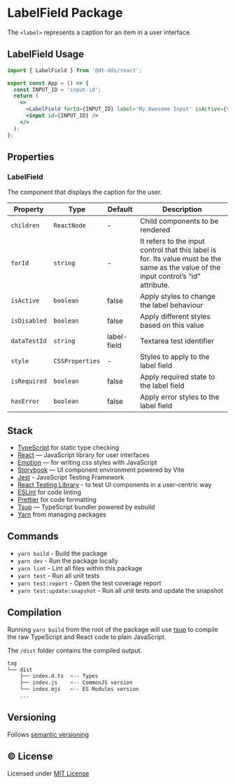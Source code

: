 # LabelField Package

The `<label>` represents a caption for an item in a user interface.

## LabelField Usage

```jsx
import { LabelField } from '@dt-dds/react';

export const App = () => {
  const INPUT_ID = 'input-id';
  return (
    <>
      <LabelField forId={INPUT_ID} label='My Awesome Input' isActive={true} />
      <input id={INPUT_ID} />
    </>
  );
};
```

## Properties

### LabelField

The component that displays the caption for the user.

| Property     | Type            | Default     | Description                                                                                                                           |
| ------------ | --------------- | ----------- | ------------------------------------------------------------------------------------------------------------------------------------- |
| `children`   | `ReactNode`     | -           | Child components to be rendered                                                                                                       |
| `forId`      | `string`        | -           | It refers to the input control that this label is for. Its value must be the same as the value of the input control’s “id” attribute. |
| `isActive`   | `boolean`       | false       | Apply styles to change the label behaviour                                                                                            |
| `isDisabled` | `boolean`       | false       | Apply different styles based on this value                                                                                            |
| `dataTestId` | `string`        | label-field | Textarea test identifier                                                                                                              |
| `style`      | `CSSProperties` | -           | Styles to apply to the label field                                                                                                    |
| `isRequired` | `boolean`       | false       | Apply required state to the label field                                                                                               |
| `hasError`   | `boolean`       | false       | Apply error styles to the label field                                                                                                 |

## Stack

- [TypeScript](https://www.typescriptlang.org/) for static type checking
- [React](https://reactjs.org/) — JavaScript library for user interfaces
- [Emotion](https://emotion.sh/docs/introduction) — for writing css styles with JavaScript
- [Storybook](https://storybook.js.org/) — UI component environment powered by Vite
- [Jest](https://jestjs.io/) - JavaScript Testing Framework
- [React Testing Library](https://testing-library.com/) - to test UI components in a user-centric way
- [ESLint](https://eslint.org/) for code linting
- [Prettier](https://prettier.io) for code formatting
- [Tsup](https://github.com/egoist/tsup) — TypeScript bundler powered by esbuild
- [Yarn](https://yarnpkg.com/) from managing packages

## Commands

- `yarn build` - Build the package
- `yarn dev` - Run the package locally
- `yarn lint` - Lint all files within this package
- `yarn test` - Run all unit tests
- `yarn test:report` - Open the test coverage report
- `yarn test:update:snapshot` - Run all unit tests and update the snapshot

## Compilation

Running `yarn build` from the root of the package will use [tsup](https://tsup.egoist.dev/) to compile the raw TypeScript and React code to plain JavaScript.

The `/dist` folder contains the compiled output.

```bash
tag
└── dist
    ├── index.d.ts  <-- Types
    ├── index.js    <-- CommonJS version
    └── index.mjs   <-- ES Modules version
    ...
```

## Versioning

Follows [semantic versioning](https://semver.org/)

## &copy; License

Licensed under [MIT License](LICENSE.md)

